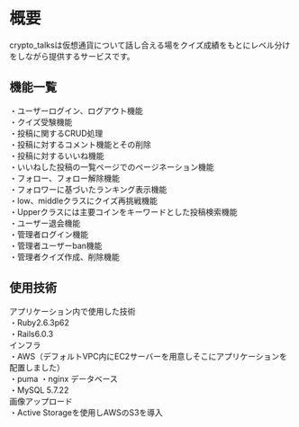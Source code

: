 # 概要  
crypto_talksは仮想通貨について話し合える場をクイズ成績をもとにレベル分けをしながら提供するサービスです。
## 機能一覧  
・ユーザーログイン、ログアウト機能  
・クイズ受験機能  
・投稿に関するCRUD処理  
・投稿に対するコメント機能とその削除  
・投稿に対するいいね機能  
・いいねした投稿の一覧ページでのページネーション機能  
・フォロー、フォロー解除機能  
・フォロワーに基づいたランキング表示機能  
・low、middleクラスにクイズ再挑戦機能  
・Upperクラスには主要コインをキーワードとした投稿検索機能  
・ユーザー退会機能  
・管理者ログイン機能  
・管理者ユーザーban機能  
・管理者クイズ作成、削除機能  
## 使用技術  
アプリケーション内で使用した技術  
・Ruby2.6.3p62  
・Rails6.0.3  
インフラ  
・AWS（デフォルトVPC内にEC2サーバーを用意しそこにアプリケーションを配置しました）  
・puma
・nginx
データベース  
・MySQL 5.7.22  
画像アップロード  
・Active Storageを使用しAWSのS3を導入  
